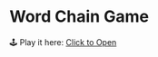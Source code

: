 # Word Chain Game

🕹️ Play it here: [Click to Open](https://melikeuysl.github.io/Word-Chain-Game/)



